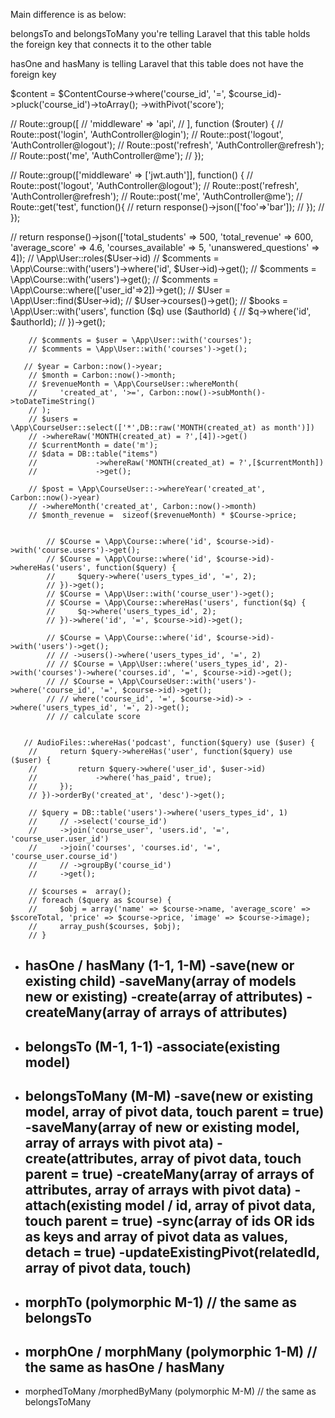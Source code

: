 Main difference is as below:

belongsTo and belongsToMany you're telling Laravel that this table holds the foreign key that connects it to the other table

hasOne and hasMany is telling Laravel that this table does not have the foreign key


$content = $ContentCourse->where('course_id', '=', $course_id)->pluck('course_id')->toArray();
->withPivot('score');

// Route::group([
//     'middleware' => 'api',
// ], function ($router) {
//     Route::post('login', 'AuthController@login');
//     Route::post('logout', 'AuthController@logout');
//     Route::post('refresh', 'AuthController@refresh');
//     Route::post('me', 'AuthController@me');
// });


// Route::group(['middleware' => ['jwt.auth']], function() {
//     Route::post('logout', 'AuthController@logout');
//     Route::post('refresh', 'AuthController@refresh');
//     Route::post('me', 'AuthController@me');
//     Route::get('test', function(){
//         return response()->json(['foo'=>'bar']);
//     });
// });







// return response()->json(['total_students' => 500, 'total_revenue' => 600, 'average_score' => 4.6, 'courses_available' => 5, 'unanswered_questions' => 4]);
        // \App\User::roles($User->id)
        // $comments = \App\Course::with('users')->where('id', $User->id)->get();
        // $comments = \App\Course::with('users')->get();
        // $comments = \App\Course::where(['user_id'=>2])->get();
        // $User = \App\User::find($User->id);
        // $User->courses()->get();
        // $books = \App\User::with('users', function ($q) use ($authorId) {
        //     $q->where('id', $authorId);
        // })->get();



        // $comments = $user = \App\User::with('courses');
        // $comments = \App\User::with('courses')->get();

       // $year = Carbon::now()->year;
        // $month = Carbon::now()->month;
        // $revenueMonth = \App\CourseUser::whereMonth(
        //     'created_at', '>=', Carbon::now()->subMonth()->toDateTimeString()
        // );
        // $users = \App\CourseUser::select(['*',DB::raw('MONTH(created_at) as month')])
        // ->whereRaw('MONTH(created_at) = ?',[4])->get()
        // $currentMonth = date('m');
        // $data = DB::table("items")
        //             ->whereRaw('MONTH(created_at) = ?',[$currentMonth])
        //             ->get();

        // $post = \App\CourseUser::->whereYear('created_at', Carbon::now()->year)
        // ->whereMonth('created_at', Carbon::now()->month)
        // $month_revenue =  sizeof($revenueMonth) * $Course->price;


            // $Course = \App\Course::where('id', $course->id)->with('course.users')->get();
            // $Course = \App\Course::where('id', $course->id)->whereHas('users', function($query) {
            //     $query->where('users_types_id', '=', 2);
            // })->get();
            // $Course = \App\User::with('course_user')->get();
            // $Course = \App\Course::whereHas('users', function($q) {
            //     $q->where('users_types_id', 2);
            // })->where('id', '=', $course->id)->get();

            // $Course = \App\Course::where('id', $course->id)->with('users')->get();
            // // ->users()->where('users_types_id', '=', 2)
            // // $Course = \App\User::where('users_types_id', 2)->with('courses')->where('courses.id', '=', $course->id)->get();
            // // $Course = \App\CourseUser::with('users')->where('course_id', '=', $course->id)->get();
            // // where('course_id', '=', $course->id)-> ->where('users_types_id', '=', 2)->get();
            // // calculate score


       // AudioFiles::whereHas('podcast', function($query) use ($user) {
        //     return $query->whereHas('user', function($query) use ($user) {
        //         return $query->where('user_id', $user->id)
        //             ->where('has_paid', true);
        //     });
        // })->orderBy('created_at', 'desc')->get();

        // $query = DB::table('users')->where('users_types_id', 1)
        //     // ->select('course_id')
        //     ->join('course_user', 'users.id', '=', 'course_user.user_id')
        //     ->join('courses', 'courses.id', '=', 'course_user.course_id')
        //     // ->groupBy('course_id')
        //     ->get();

        // $courses =  array();
        // foreach ($query as $course) {
        //     $obj = array('name' => $course->name, 'average_score' => $scoreTotal, 'price' => $course->price, 'image' => $course->image);
        //     array_push($courses, $obj);
        // }



 * hasOne / hasMany (1-1, 1-M)
    -save(new or existing child)
    -saveMany(array of models new or existing)
    -create(array of attributes)
    -createMany(array of arrays of attributes)
    ---------------------------------------------------------------------------

 * belongsTo (M-1, 1-1)
    -associate(existing model)
    ---------------------------------------------------------------------------

 *  belongsToMany (M-M)
    -save(new or existing model, array of pivot data, touch parent = true)
    -saveMany(array of new or existing model, array of arrays with pivot ata)
    -create(attributes, array of pivot data, touch parent = true)
    -createMany(array of arrays of attributes, array of arrays with pivot data)
    -attach(existing model / id, array of pivot data, touch parent = true)
    -sync(array of ids OR ids as keys and array of pivot data as values, detach = true)
    -updateExistingPivot(relatedId, array of pivot data, touch)
    ---------------------------------------------------------------------------

 *  morphTo (polymorphic M-1)
    // the same as belongsTo
    ---------------------------------------------------------------------------

 *  morphOne / morphMany (polymorphic 1-M)
    // the same as hasOne / hasMany
    ---------------------------------------------------------------------------

 *  morphedToMany /morphedByMany (polymorphic M-M)
    // the same as belongsToMany
